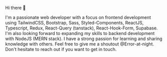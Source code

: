 Hi there 👋

I'm a passionate web developer with a focus on frontend development using TailwindCSS, Bootstrap, Sass, Styled-Components, ReactJS, Typescript, Redux, React-Query (tanstack), React-Hook-Form, Supabase. I'm also looking forward to expanding my skills to backend development with NodeJS (MERN stack). I have a strong passion for learning and sharing knowledge with others. Feel free to give me a shoutout @Error-at-night. Don't hesitate to reach out if you want to get in touch.
